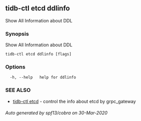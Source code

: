 ## tidb-ctl etcd ddlinfo

Show All Information about DDL

### Synopsis

Show All Information about DDL

```
tidb-ctl etcd ddlinfo [flags]
```

### Options

```
  -h, --help   help for ddlinfo
```

### SEE ALSO

* [tidb-ctl etcd](tidb-ctl_etcd.md)	 - control the info about etcd by grpc_gateway

###### Auto generated by spf13/cobra on 30-Mar-2020
